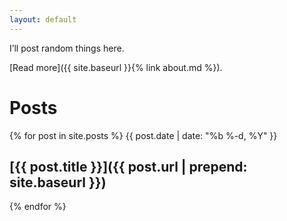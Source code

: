 ```yaml
---
layout: default
---
```

I’ll post random things here.

[Read more]({{ site.baseurl }}{% link about.md %}).

# Posts

{% for post in site.posts %}
{{ post.date | date: "%b %-d, %Y" }}
## [{{ post.title }}]({{ post.url | prepend: site.baseurl }})
{% endfor %}
